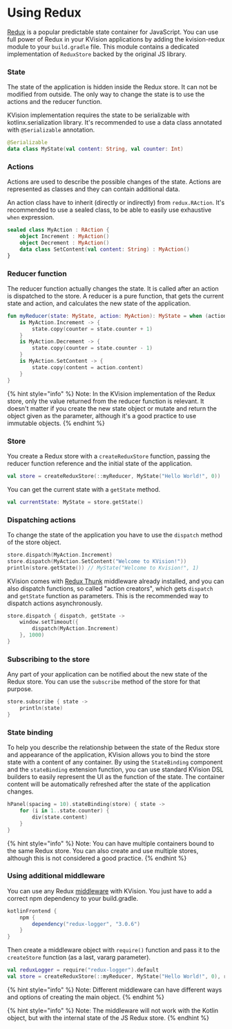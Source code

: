 # Using Redux

[Redux](https://redux.js.org/) is a popular predictable state container for JavaScript. You can use full power of Redux in your KVision applications by adding the kvision-redux module to your `build.gradle` file. This module contains a dedicated implementation of `ReduxStore` backed by the original JS library.

### State

The state of the application is hidden inside the Redux store. It can not be modified from outside. The only way to change the state is to use the actions and the reducer function.

KVision implementation requires the state to be serializable with kotlinx.serialization library. It's recommended to use a data class annotated with `@Serializable` annotation.

```kotlin
@Serializable
data class MyState(val content: String, val counter: Int)
```

### Actions

Actions are used to describe the possible changes of the state. Actions are represented as classes and they can contain additional data.

An action class have to inherit \(directly or indirectly\) from `redux.RAction`. It's recommended to use a sealed class, to be able to easily use  exhaustive `when` expression.

```kotlin
sealed class MyAction : RAction {
    object Increment : MyAction()
    object Decrement : MyAction()
    data class SetContent(val content: String) : MyAction()
}
```

### Reducer function

The reducer function actually changes the state. It is called after an action is dispatched to the store. A reducer is a pure function, that gets the current state and action, and calculates the new state of the application. 

```kotlin
fun myReducer(state: MyState, action: MyAction): MyState = when (action) {
    is MyAction.Increment -> {
        state.copy(counter = state.counter + 1)
    }
    is MyAction.Decrement -> {
        state.copy(counter = state.counter - 1)
    }
    is MyAction.SetContent -> {
        state.copy(content = action.content)
    }
}
```

{% hint style="info" %}
Note: In the KVision implementation of the Redux store, only the value returned from the reducer function is relevant. It doesn't matter if you create the new state object or mutate and return the object given as the parameter, although it's a good practice to use immutable objects.
{% endhint %}

### Store

You create a Redux store with a `createReduxStore` function, passing the reducer function reference and the initial state of the application.

```kotlin
val store = createReduxStore(::myReducer, MyState("Hello World!", 0))
```

You can get the current state with a `getState` method.

```kotlin
val currentState: MyState = store.getState()
```

### Dispatching actions

To change the state of the application you have to use the `dispatch` method of the store object.

```kotlin
store.dispatch(MyAction.Increment)
store.dispatch(MyAction.SetContent("Welcome to KVision!"))
println(store.getState()) // MyState("Welcome to Kvision!", 1)
```

KVision comes with [Redux Thunk](https://github.com/reduxjs/redux-thunk) middleware already installed, and you can also dispatch functions, so called "action creators", which gets `dispatch` and `getState` function as parameters. This is the recommended way to dispatch actions asynchronously. 

```kotlin
store.dispatch { dispatch, getState ->
    window.setTimeout({
        dispatch(MyAction.Increment)
    }, 1000)
}
```

### Subscribing to the store

Any part of your application can be notified about the new state of the Redux store. You can use the `subscribe` method of the store for that purpose.

```kotlin
store.subscribe { state ->
    println(state)
}
```

### State binding

To help you describe the relationship between the state of the Redux store and appearance of the application, KVision allows you to bind the store state with a content of any container. By using the `StateBinding` component and the `stateBinding` extension function, you can use standard KVision DSL builders to easily represent the UI as the function of the state. The container content will be automatically refreshed after the state of the application changes.

```kotlin
hPanel(spacing = 10).stateBinding(store) { state ->
    for (i in 1..state.counter) {
        div(state.content)
    }
}
```

{% hint style="info" %}
Note: You can have multiple containers bound to the same Redux store. You can also create and use multiple stores, although this is not considered a good practice.
{% endhint %}

### Using additional middleware

You can use any Redux [middleware](https://redux.js.org/introduction/ecosystem#middleware) with KVision. You just have to add a correct npm dependency to your build.gradle.

```groovy
kotlinFrontend {
    npm {
        dependency("redux-logger", "3.0.6")    
    }
}
```

Then create a middleware object with `require()` function and pass it to the `createStore` function \(as a last, vararg parameter\).

```kotlin
val reduxLogger = require("redux-logger").default
val store = createReduxStore(::myReducer, MyState("Hello World!", 0), reduxLogger)
```

{% hint style="info" %}
Note: Different middleware can have different ways and options of creating the main object.
{% endhint %}

{% hint style="info" %}
Note: The middleware will not work with the Kotlin object, but with the internal state of the JS Redux store.
{% endhint %}

